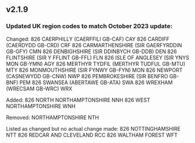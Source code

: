 ## v2.1.9
### Updated UK region codes to match October 2023 update:
Changed:
826 CAERPHILLY (CAERFFILI GB-CAF) CAY
826 CARDIFF (CAERDYDD GB-CRD) CRF
826 CARMARTHENSHIRE (SIR GAERFYRDDIN GB-GFY) CMN
826 DENBIGHSHIRE (SIR DDINBYCH GB-DDB) DEN
826 FLINTSHIRE (SIR Y FFLINT GB-FFL) FLN
826 ISLE OF ANGLESEY (SIR YNYS MON GB-YMN) AGY
826 MERTHYR TYDFIL (MERTHYR TUDFUL GB-MTU) MTY
826 MONMOUTHSHIRE (SIR FYNWY GB-FYN) MON
826 NEWPORT (CASNEWYDD GB-CNW) NWP
826 PEMBROKESHIRE (SIR BENFRO GB-BNF) PEM
826 SWANSEA (ABERTAWE GB-ATA) SWA
826 WREXHAM (WRECSAM GB-WRC) WRX

Added:
826 NORTH NORTHAMPTONSHIRE NNH
826 WEST NORTHAMPTONSHIRE WNH

Removed:
NORTHAMPTONSHIRE NTH

Listed as changed but no actual change made:
826 NOTTINGHAMSHIRE NTT
826 REDCAR AND CLEVELAND RCC
826 WALTHAM FOREST WFT